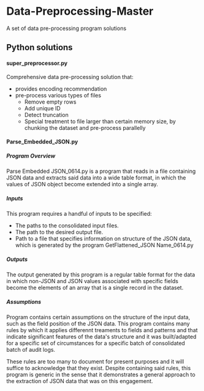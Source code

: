 # Data-Preprocessing-Master
A set of data pre-processing program solutions

## Python solutions

#### super_preprocessor.py
Comprehensive data pre-processing solution that:
  - provides encoding recommendation
  - pre-process various types of files
     -  Remove empty rows
     -  Add unique ID
     -  Detect truncation
     -  Special treatment to file larger than certain memory size, by chunking the dataset and pre-process parallelly
     
#### Parse_Embedded_JSON.py
##### Program Overview
Parse Embedded JSON_0614.py is a program that reads in a file containing JSON data and extracts said data into a wide table format, in which the values of JSON object become extended into a single array.
##### Inputs
This program requires a handful of inputs to be specified: 
  - The paths to the consolidated input files.
  - The path to the desired output file. 
  - Path to a file that specifies information on structure of the JSON data, which is generated by the program GetFlattened_JSON Name_0614.py

##### Outputs 
The output generated by this program is a regular table format for the data in which non-JSON and JSON values associated with specific fields become the elements of an array that is a single record in the dataset.

##### Assumptions
Program contains certain assumptions on the structure of the input data, such as the field position of the JSON data. This program contains many rules by which it applies differennt treaments to fields and patterns and that indicate significant features of the data's structure and it was built/adapted for a specific set of circumstances for a specific batch of consolidated batch of audit logs. 

These rules are too many to document for present purposes and it will suffice to acknowledge that they exist. Despite containing said rules, this program is generic in the sense that it demonstrates a general approach to the extraction of JSON data that was on this engagement. 
